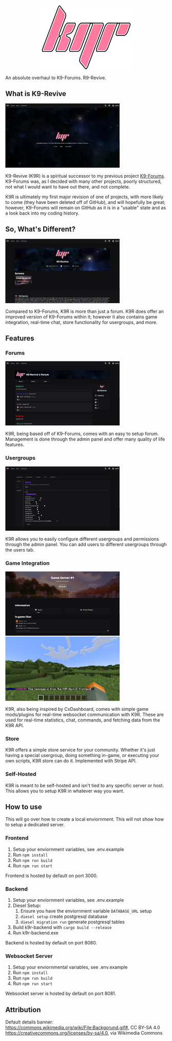 <div align="center">
    <img src="./assets/icon.png" height="200" />
</div>

An absolute overhaul to K9-Forums. R9-Revive.

## What is K9-Revive

<div align="left">
    <img src="./assets/showcase/site_home.png" height="200" width="auto" />
</div>

K9-Revive (K9R) is a spiritual successor to my previous project <a href="https://github.com/CKAY-9/k9-forums">K9-Forums</a>. K9-Forums was, as I decided with many other projects, poorly structured, not what I would want to have out there, and not complete.

K9R is ultimately my first major revision of one of projects, with more likely to come (they have been deleted off of GitHub), and will hopefully be great; however, K9-Forums will remain on GitHub as it is in a "usable" state and as a look back into my coding history.

## So, What's Different?

<div align="left">
    <img src="./assets/showcase/community.png" height="200" width="auto" />
</div>

Compared to K9-Forums, K9R is more than just a forum. K9R does offer an improved version of K9-Forums within it; however
it also contains game integration,  real-time chat, store functionality for usergroups, and more.

## Features

### Forums

<div align="left">
    <img src="./assets/showcase/forum_home.png" height="200" width="auto" />
</div>

K9R, being based off of K9-Forums, comes with an easy to setup forum. Management is done through the admin panel and offer many quality of life
features.

### Usergroups

<div align="left">
    <img src="./assets/showcase/usergroups.png" height="200" width="auto" />
</div>

K9R allows you to easily configure different usergroups and permissions through the admin panel. You can add users to different usergroups through the users tab.

### Game Integration

<div align="left">
    <img src="./assets/showcase/game_integration.png" height="200" width="auto" />
    <img src="./assets/showcase/game_integration_ig.png" height="200" width="auto" />
</div>

K9R, also being inspired by CxDashboard, comes with simple game mods/plugins for real-time websocket communication with K9R. These are used for real-time statistics, chat, commands, and fetching data from the K9R API.

### Store
K9R offers a simple store service for your community. Whether it's just having a special usergroup, doing something in-game, or executing your own scripts, K9R store can do it. Implemented with Stripe API.

### Self-Hosted
K9R is meant to be self-hosted and isn't tied to any specific server or host. This allows you to setup K9R in whatever way you want.

## How to use

This will go over how to create a local enviornment. This will not show how to setup a dedicated server.

### Frontend
1. Setup your enviornment variables, see .env.example
2. Run `npm install`
3. Run `npm run build`
4. Run `npm run start`

Frontend is hosted by default on port 3000.

### Backend
1. Setup your enviornment variables, see .env.example
2. Diesel Setup:
    1. Ensure you have the enviornment variable `DATABASE_URL` setup 
    2. `diesel setup` create postgresql database
    3. `diesel migration run` generate postgresql tables
3. Build k9r-backend with `cargo build --release`
4. Run k9r-backend.exe

Backend is hosted by default on port 8080.

### Websocket Server
1. Setup your enviornmental variables, see .env.example
2. Run `npm install`
3. Run `npm run build`
4. Run `npm run start`

Websocket server is hosted by default on port 8081.

## Attribution

Default details banner: https://commons.wikimedia.org/wiki/File:Backgorund.gif#, CC BY-SA 4.0 <https://creativecommons.org/licenses/by-sa/4.0>, via Wikimedia Commons
